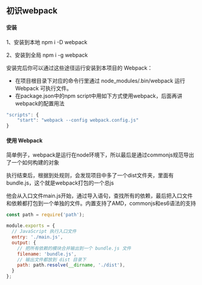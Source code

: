 ## 初识webpack

#### 安装
1、安装到本地
npm i -D webpack

2、安装到全局
npm i -g webpack

安装完后你可以通过这些途径运行安装到本项目的 Webpack：
- 在项目根目录下对应的命令行里通过 node_modules/.bin/webpack 运行 Webpack 可执行文件。
- 在package.json中的npm script中用如下方式使用webpack，后面再讲webpack的配置用法
```js
"scripts": {
    "start": "webpack --config webpack.config.js"
}
```

#### 使用 Webpack
简单例子，webpack是运行在node环境下，所以最后是通过commonjs规范导出了一个如何构建的对象

执行结束后，根据到处规则，会发现项目中多了一个dist文件夹，里面有bundle.js，这个就是webpack打包的一个总js

他会从入口文件main.js开始，通过导入语句，查找所有的依赖，最后把入口文件和依赖都打包到一个单独的文件。内置支持了AMD，commonjs和es6语法的支持
```js
const path = require('path');

module.exports = {
  // JavaScript 执行入口文件
  entry: './main.js',
  output: {
    // 把所有依赖的模块合并输出到一个 bundle.js 文件
    filename: 'bundle.js',
    // 输出文件都放到 dist 目录下
    path: path.resolve(__dirname, './dist'),
  }
};
```

